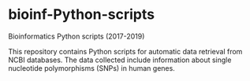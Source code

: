 # bioinf-Python-scripts
Bioinformatics Python scripts (2017-2019)

This repository contains Python scripts for automatic data retrieval from NCBI databases. 
The data collected include information about single nucleotide polymorphisms (SNPs) in human genes.

